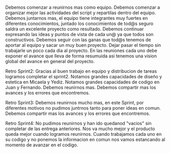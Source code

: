 Debemos comenzar a reunirnos mas como equipo.
Debemos comenzar a organizar mejor las actividades del script y repartilas dentro del equipo.
Debemos juntarnos mas, el equipo tiene integrantes muy fuertes en diferentes conocimientos, juntado los conocimientos de tod@s seguro saldra un excelente proyecto como resultado.
Debemos continuar expresando las ideas y puntos de vista de cada un@ ya que todos son constructivos.
Debemos seguir con las ganas que tod@s tenemos de aportar al equipo y sacar un muy buen proyecto.
Dejar pasar el tiempo sin trabajarle un poco cada dia al proyecto.
En las reuniones cada uno debe exponer el avance que lleva de forma resumuida asi tenemos una vision global del avance en general del proyecto.

Retro Sprint2:
Gracias al buen trabajo en equipo y distribucion de tareas logramos completar el sprint2.
Notamos grandes capacidades de diseño y estetica en Micaela y Yediz.
Notamos grandes capacidades de codigo en Juan y Fernando.
Debemos reunirnos mas.
Debemos compartir mas los avances y los errores que encontremos.

Retro Sprint3:
Debemos reunirnos mucho mas, en este Sprint, por diferentes motivos no pudimos juntrnos tanto para poner ideas en comun.
Debemos compartir mas los avances y los errores que encontremos.

Retro Sprint4:
No pudimos reunirnos y han ido quedanod "vacios" sin completar de las entrega anteriores.
Nos va mucho mejor y el producto queda mejor cuando logramos reunirnos.
Cuando trabajamos cada uno en su codigo y no ponemos la informacion en comun nos vamos estancando al momento de avanzar en el codigo.

